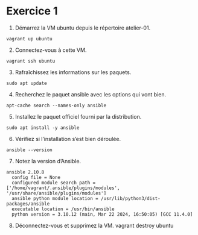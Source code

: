 # Exercice 1

1. Démarrez la VM ubuntu depuis le répertoire atelier-01.
```
vagrant up ubuntu
```
2. Connectez-vous à cette VM.
```
vagrant ssh ubuntu
```
3. Rafraîchissez les informations sur les paquets.
```
sudo apt update
```
4. Recherchez le paquet ansible avec les options qui vont bien.
```
apt-cache search --names-only ansible
```
5. Installez le paquet officiel fourni par la distribution.
```
sudo apt install -y ansible
```
6. Vérifiez si l’installation s’est bien déroulée.
```
ansible --version
```
7. Notez la version d’Ansible.
```
ansible 2.10.8
  config file = None
  configured module search path = ['/home/vagrant/.ansible/plugins/modules', '/usr/share/ansible/plugins/modules']
  ansible python module location = /usr/lib/python3/dist-packages/ansible
  executable location = /usr/bin/ansible
  python version = 3.10.12 (main, Mar 22 2024, 16:50:05) [GCC 11.4.0]
```
8. Déconnectez-vous et supprimez la VM.
vagrant destroy ubuntu